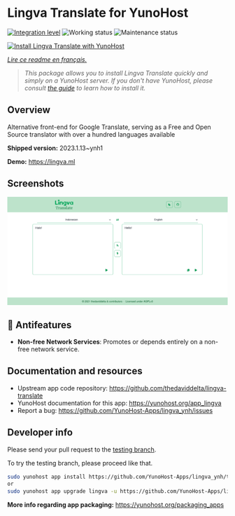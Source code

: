 <!--
N.B.: This README was automatically generated by https://github.com/YunoHost/apps/tree/master/tools/README-generator
It shall NOT be edited by hand.
-->

# Lingva Translate for YunoHost

[![Integration level](https://dash.yunohost.org/integration/lingva.svg)](https://dash.yunohost.org/appci/app/lingva) ![Working status](https://ci-apps.yunohost.org/ci/badges/lingva.status.svg) ![Maintenance status](https://ci-apps.yunohost.org/ci/badges/lingva.maintain.svg)

[![Install Lingva Translate with YunoHost](https://install-app.yunohost.org/install-with-yunohost.svg)](https://install-app.yunohost.org/?app=lingva)

*[Lire ce readme en français.](./README_fr.md)*

> *This package allows you to install Lingva Translate quickly and simply on a YunoHost server.
If you don't have YunoHost, please consult [the guide](https://yunohost.org/#/install) to learn how to install it.*

## Overview

Alternative front-end for Google Translate, serving as a Free and Open Source translator with over a hundred languages available

**Shipped version:** 2023.1.13~ynh1

**Demo:** https://lingva.ml

## Screenshots

![Screenshot of Lingva Translate](./doc/screenshots/lingva-id-en.png)

## :red_circle: Antifeatures

- **Non-free Network Services**: Promotes or depends entirely on a non-free network service.

## Documentation and resources

* Upstream app code repository: <https://github.com/thedaviddelta/lingva-translate>
* YunoHost documentation for this app: <https://yunohost.org/app_lingva>
* Report a bug: <https://github.com/YunoHost-Apps/lingva_ynh/issues>

## Developer info

Please send your pull request to the [testing branch](https://github.com/YunoHost-Apps/lingva_ynh/tree/testing).

To try the testing branch, please proceed like that.

``` bash
sudo yunohost app install https://github.com/YunoHost-Apps/lingva_ynh/tree/testing --debug
or
sudo yunohost app upgrade lingva -u https://github.com/YunoHost-Apps/lingva_ynh/tree/testing --debug
```

**More info regarding app packaging:** <https://yunohost.org/packaging_apps>

